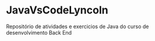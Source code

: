 # JavaVsCodeLyncoln
Repositório de atividades e exercicios de Java do curso de desenvolvimento Back End
